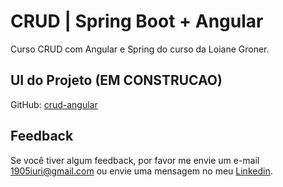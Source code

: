 # CRUD | Spring Boot + Angular

Curso CRUD com Angular e Spring do curso da Loiane Groner.


## UI do Projeto (EM CONSTRUCAO)

GitHub: [crud-angular](https://github.com/iuricontarelli/crud-angular)


## Feedback

Se você tiver algum feedback, por favor me envie um e-mail 1905iuri@gmail.com ou envie uma mensagem no meu [Linkedin](https://www.linkedin.com/in/iuricontarelli/).

